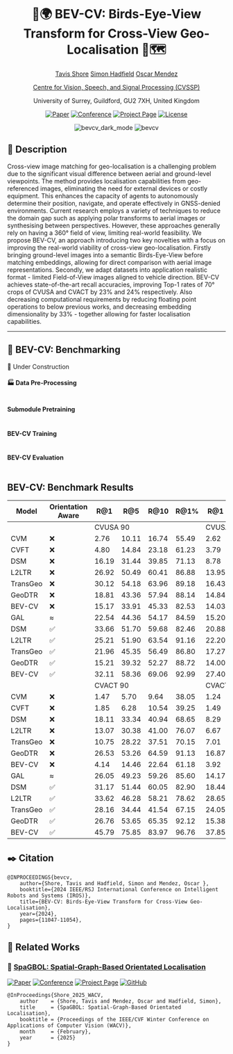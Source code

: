 <div align="center">    
 
# 🦜🌍 BEV-CV: Birds-Eye-View Transform for Cross-View Geo-Localisation 📡🗺️
<p align="middle">
 <a href="https://tavisshore.co.uk/">Tavis Shore</a>
 <a href="https://personalpages.surrey.ac.uk/s.hadfield/biography.html">Simon Hadfield</a>
 <a href="https://cvssp.org/Personal/OscarMendez/index.html">Oscar Mendez</a>
</p>
<p align="middle">
 <a href="https://www.surrey.ac.uk/centre-vision-speech-signal-processing">Centre for Vision, Speech, and Signal Processing (CVSSP)</a>
</p>
<p align="middle">
 <a>University of Surrey, Guildford, GU2 7XH, United Kingdom </a>
</p>

[![Paper](http://img.shields.io/badge/ArXiv-2312.15363-B31B1B.svg)](https://arxiv.org/abs/2312.15363)
[![Conference](http://img.shields.io/badge/IROS-2024-4b44ce.svg)](http://iros2024-abudhabi.org/)
[![Project Page](http://img.shields.io/badge/Project-Page-green)](https://tavisshore.co.uk/bevcv/)
[![License](https://img.shields.io/badge/license-MIT-blue)]()

![bevcv_dark_mode](https://github.com/user-attachments/assets/159bceea-220d-4b12-a5aa-feb3baea7d4e#gh-dark-mode-only)
![bevcv](https://github.com/user-attachments/assets/08c60b11-fd12-46ab-aec6-75a53b4d7b8d#gh-light-mode-only)

</div>
 
## 📓 Description 
Cross-view image matching for geo-localisation is a challenging problem due to the significant visual difference between aerial and ground-level viewpoints. The method provides localisation capabilities from geo-referenced images, eliminating the need for external devices or costly equipment. This enhances the capacity of agents to autonomously determine their position, navigate, and operate effectively in GNSS-denied environments. Current research employs a variety of techniques to reduce the domain gap such as applying polar transforms to aerial images or synthesising between perspectives. However, these approaches generally rely on having a 360° field of view, limiting real-world feasibility. We propose BEV-CV, an approach introducing two key novelties with a focus on improving the real-world viability of cross-view geo-localisation. Firstly bringing ground-level images into a semantic Birds-Eye-View before matching embeddings, allowing for direct comparison with aerial image representations. Secondly, we adapt datasets into application realistic format - limited Field-of-View images aligned to vehicle direction. BEV-CV achieves state-of-the-art recall accuracies, improving Top-1 rates of 70° crops of CVUSA and CVACT by 23% and 24% respectively. Also decreasing computational requirements by reducing floating point operations to below previous works, and decreasing embedding dimensionality by 33% - together allowing for faster localisation capabilities. 


---
## 🧰 BEV-CV: Benchmarking

🚧 Under Construction

#### 🏭 Data Pre-Processing
```

```

#### Submodule Pretraining
```

```

#### BEV-CV Training
```

```

#### BEV-CV Evaluation
```

```

## BEV-CV: Benchmark Results

<table class="tg"><thead>
  <tr>
    <th class="tg-c3ow">Model</th>
    <th class="tg-c3ow">Orientation<br>Aware</th>
    <th class="tg-c3ow">R@1</th>
    <th class="tg-c3ow">R@5</th>
    <th class="tg-c3ow">R@10</th>
    <th class="tg-c3ow">R@1%</th>
    <th class="tg-c3ow">R@1</th>
    <th class="tg-c3ow">R@5</th>
    <th class="tg-c3ow">R@10</th>
    <th class="tg-c3ow">R@1\%</th>
  </tr></thead>
<tbody>
  <tr>
    <td class="tg-c3ow"></td>
    <td class="tg-c3ow"></td>
    <td class="tg-c3ow" colspan="4">CVUSA 90</td>
    <td class="tg-c3ow" colspan="4">CVUSA 70</td>
  </tr>
  <tr>
    <td class="tg-c3ow">CVM</td>
    <td class="tg-c3ow">❌</td>
    <td class="tg-c3ow">2.76</td>
    <td class="tg-c3ow">10.11</td>
    <td class="tg-c3ow">16.74</td>
    <td class="tg-c3ow">55.49</td>
    <td class="tg-c3ow">2.62</td>
    <td class="tg-c3ow">9.30</td>
    <td class="tg-c3ow">15.06</td>
    <td class="tg-c3ow">21.77</td>
  </tr>
  <tr>
    <td class="tg-c3ow">CVFT</td>
    <td class="tg-c3ow">❌</td>
    <td class="tg-c3ow">4.80</td>
    <td class="tg-c3ow">14.84</td>
    <td class="tg-c3ow">23.18</td>
    <td class="tg-c3ow">61.23</td>
    <td class="tg-c3ow">3.79</td>
    <td class="tg-c3ow">12.44</td>
    <td class="tg-c3ow">19.33</td>
    <td class="tg-c3ow">55.56</td>
  </tr>
  <tr>
    <td class="tg-c3ow">DSM</td>
    <td class="tg-c3ow">❌</td>
    <td class="tg-c3ow">16.19</td>
    <td class="tg-c3ow">31.44</td>
    <td class="tg-c3ow">39.85</td>
    <td class="tg-c3ow">71.13</td>
    <td class="tg-c3ow">8.78</td>
    <td class="tg-c3ow">19.90</td>
    <td class="tg-c3ow">27.30</td>
    <td class="tg-c3ow">61.20</td>
  </tr>
  <tr>
    <td class="tg-c3ow">L2LTR</td>
    <td class="tg-c3ow">❌</td>
    <td class="tg-c3ow">26.92</td>
    <td class="tg-c3ow">50.49</td>
    <td class="tg-c3ow">60.41</td>
    <td class="tg-c3ow">86.88</td>
    <td class="tg-c3ow">13.95</td>
    <td class="tg-c3ow">33.07</td>
    <td class="tg-c3ow">43.86</td>
    <td class="tg-c3ow">77.65</td>
  </tr>
  <tr>
    <td class="tg-c3ow">TransGeo</td>
    <td class="tg-c3ow">❌</td>
    <td class="tg-c3ow">30.12</td>
    <td class="tg-c3ow">54.18</td>
    <td class="tg-c3ow">63.96</td>
    <td class="tg-c3ow">89.18</td>
    <td class="tg-c3ow">16.43</td>
    <td class="tg-c3ow">37.28</td>
    <td class="tg-c3ow">48.02</td>
    <td class="tg-c3ow">80.75</td>
  </tr>
  <tr>
    <td class="tg-c3ow">GeoDTR</td>
    <td class="tg-c3ow">❌</td>
    <td class="tg-c3ow">18.81</td>
    <td class="tg-c3ow">43.36</td>
    <td class="tg-c3ow">57.94</td>
    <td class="tg-c3ow">88.14</td>
    <td class="tg-c3ow">14.84</td>
    <td class="tg-c3ow">38.03</td>
    <td class="tg-c3ow">51.27</td>
    <td class="tg-c3ow">88.17</td>
  </tr>
  <tr>
    <td class="tg-c3ow">BEV-CV</td>
    <td class="tg-c3ow">❌</td>
    <td class="tg-c3ow">15.17</td>
    <td class="tg-c3ow">33.91</td>
    <td class="tg-c3ow">45.33</td>
    <td class="tg-c3ow">82.53</td>
    <td class="tg-c3ow">14.03</td>
    <td class="tg-c3ow">32.32</td>
    <td class="tg-c3ow">43.25</td>
    <td class="tg-c3ow">81.48</td>
  </tr>
  <tr>
    <td class="tg-c3ow">GAL</td>
    <td class="tg-c3ow">≈</td>
    <td class="tg-c3ow">22.54</td>
    <td class="tg-c3ow">44.36</td>
    <td class="tg-c3ow">54.17</td>
    <td class="tg-c3ow">84.59</td>
    <td class="tg-c3ow">15.20</td>
    <td class="tg-c3ow">32.86</td>
    <td class="tg-c3ow">42.06</td>
    <td class="tg-c3ow">75.21</td>
  </tr>
  <tr>
    <td class="tg-c3ow">DSM</td>
    <td class="tg-c3ow">✅</td>
    <td class="tg-7btt">33.66</td>
    <td class="tg-c3ow">51.70</td>
    <td class="tg-c3ow">59.68</td>
    <td class="tg-c3ow">82.46</td>
    <td class="tg-c3ow">20.88</td>
    <td class="tg-c3ow">36.99</td>
    <td class="tg-c3ow">44.70</td>
    <td class="tg-c3ow">71.10</td>
  </tr>
  <tr>
    <td class="tg-c3ow">L2LTR</td>
    <td class="tg-c3ow">✅</td>
    <td class="tg-c3ow">25.21</td>
    <td class="tg-c3ow">51.90</td>
    <td class="tg-c3ow">63.54</td>
    <td class="tg-c3ow">91.16</td>
    <td class="tg-c3ow">22.20</td>
    <td class="tg-c3ow">46.71</td>
    <td class="tg-c3ow">58.99</td>
    <td class="tg-c3ow">89.37</td>
  </tr>
  <tr>
    <td class="tg-c3ow">TransGeo</td>
    <td class="tg-c3ow">✅</td>
    <td class="tg-c3ow">21.96</td>
    <td class="tg-c3ow">45.35</td>
    <td class="tg-c3ow">56.49</td>
    <td class="tg-c3ow">86.80</td>
    <td class="tg-c3ow">17.27</td>
    <td class="tg-c3ow">38.95</td>
    <td class="tg-c3ow">49.44</td>
    <td class="tg-c3ow">81.34</td>
  </tr>
  <tr>
    <td class="tg-c3ow">GeoDTR</td>
    <td class="tg-c3ow">✅</td>
    <td class="tg-c3ow">15.21</td>
    <td class="tg-c3ow">39.32</td>
    <td class="tg-c3ow">52.27</td>
    <td class="tg-c3ow">88.72</td>
    <td class="tg-c3ow">14.00</td>
    <td class="tg-c3ow">35.28</td>
    <td class="tg-c3ow">47.77</td>
    <td class="tg-c3ow">86.39</td>
  </tr>
  <tr>
    <td class="tg-c3ow">BEV-CV</td>
    <td class="tg-c3ow">✅</td>
    <td class="tg-c3ow">32.11</td>
    <td class="tg-7btt">58.36</td>
    <td class="tg-7btt">69.06</td>
    <td class="tg-7btt">92.99</td>
    <td class="tg-7btt">27.40</td>
    <td class="tg-7btt">52.94</td>
    <td class="tg-7btt">64.47</td>
    <td class="tg-7btt">90.94</td>
  </tr>
  <tr>
    <td class="tg-c3ow"></td>
    <td class="tg-c3ow"></td>
    <td class="tg-c3ow" colspan="4">CVACT 90</td>
    <td class="tg-c3ow" colspan="4">CVACT 70</td>
  </tr>
  <tr>
    <td class="tg-c3ow">CVM</td>
    <td class="tg-c3ow">❌</td>
    <td class="tg-c3ow">1.47</td>
    <td class="tg-c3ow">5.70</td>
    <td class="tg-c3ow">9.64</td>
    <td class="tg-c3ow">38.05</td>
    <td class="tg-c3ow">1.24</td>
    <td class="tg-c3ow">4.98</td>
    <td class="tg-c3ow">8.42</td>
    <td class="tg-c3ow">34.74</td>
  </tr>
  <tr>
    <td class="tg-c3ow">CVFT</td>
    <td class="tg-c3ow">❌</td>
    <td class="tg-c3ow">1.85</td>
    <td class="tg-c3ow">6.28</td>
    <td class="tg-c3ow">10.54</td>
    <td class="tg-c3ow">39.25</td>
    <td class="tg-c3ow">1.49</td>
    <td class="tg-c3ow">5.13</td>
    <td class="tg-c3ow">8.19</td>
    <td class="tg-c3ow">34.59</td>
  </tr>
  <tr>
    <td class="tg-c3ow">DSM</td>
    <td class="tg-c3ow">❌</td>
    <td class="tg-c3ow">18.11</td>
    <td class="tg-c3ow">33.34</td>
    <td class="tg-c3ow">40.94</td>
    <td class="tg-c3ow">68.65</td>
    <td class="tg-c3ow">8.29</td>
    <td class="tg-c3ow">20.72</td>
    <td class="tg-c3ow">27.13</td>
    <td class="tg-c3ow">57.08</td>
  </tr>
  <tr>
    <td class="tg-c3ow">L2LTR</td>
    <td class="tg-c3ow">❌</td>
    <td class="tg-c3ow">13.07</td>
    <td class="tg-c3ow">30.38</td>
    <td class="tg-c3ow">41.00</td>
    <td class="tg-c3ow">76.07</td>
    <td class="tg-c3ow">6.67</td>
    <td class="tg-c3ow">15.94</td>
    <td class="tg-c3ow">23.45</td>
    <td class="tg-c3ow">49.37</td>
  </tr>
  <tr>
    <td class="tg-c3ow">TransGeo</td>
    <td class="tg-c3ow">❌</td>
    <td class="tg-c3ow">10.75</td>
    <td class="tg-c3ow">28.22</td>
    <td class="tg-c3ow">37.51</td>
    <td class="tg-c3ow">70.15</td>
    <td class="tg-c3ow">7.01</td>
    <td class="tg-c3ow">19.44</td>
    <td class="tg-c3ow">27.50</td>
    <td class="tg-c3ow">62.19</td>
  </tr>
  <tr>
    <td class="tg-c3ow">GeoDTR</td>
    <td class="tg-c3ow">❌</td>
    <td class="tg-c3ow">26.53</td>
    <td class="tg-c3ow">53.26</td>
    <td class="tg-c3ow">64.59</td>
    <td class="tg-c3ow">91.13</td>
    <td class="tg-c3ow">16.87</td>
    <td class="tg-c3ow">40.22</td>
    <td class="tg-c3ow">53.13</td>
    <td class="tg-c3ow">87.92</td>
  </tr>
  <tr>
    <td class="tg-c3ow">BEV-CV</td>
    <td class="tg-c3ow">❌</td>
    <td class="tg-c3ow">4.14</td>
    <td class="tg-c3ow">14.46</td>
    <td class="tg-c3ow">22.64</td>
    <td class="tg-c3ow">61.18</td>
    <td class="tg-c3ow">3.92</td>
    <td class="tg-c3ow">13.50</td>
    <td class="tg-c3ow">20.53</td>
    <td class="tg-c3ow">59.34</td>
  </tr>
  <tr>
    <td class="tg-c3ow">GAL</td>
    <td class="tg-c3ow">≈</td>
    <td class="tg-c3ow">26.05</td>
    <td class="tg-c3ow">49.23</td>
    <td class="tg-c3ow">59.26</td>
    <td class="tg-c3ow">85.60</td>
    <td class="tg-c3ow">14.17</td>
    <td class="tg-c3ow">32.96</td>
    <td class="tg-c3ow">43.24</td>
    <td class="tg-c3ow">77.49</td>
  </tr>
  <tr>
    <td class="tg-c3ow">DSM</td>
    <td class="tg-c3ow">✅</td>
    <td class="tg-c3ow">31.17</td>
    <td class="tg-c3ow">51.44</td>
    <td class="tg-c3ow">60.05</td>
    <td class="tg-c3ow">82.90</td>
    <td class="tg-c3ow">18.44</td>
    <td class="tg-c3ow">35.87</td>
    <td class="tg-c3ow">44.39</td>
    <td class="tg-c3ow">71.97</td>
  </tr>
  <tr>
    <td class="tg-c3ow">L2LTR</td>
    <td class="tg-c3ow">✅</td>
    <td class="tg-c3ow">33.62</td>
    <td class="tg-c3ow">46.28</td>
    <td class="tg-c3ow">58.21</td>
    <td class="tg-c3ow">78.62</td>
    <td class="tg-c3ow">28.65</td>
    <td class="tg-c3ow">53.59</td>
    <td class="tg-c3ow">65.02</td>
    <td class="tg-c3ow">90.48</td>
  </tr>
  <tr>
    <td class="tg-c3ow">TransGeo</td>
    <td class="tg-c3ow">✅</td>
    <td class="tg-c3ow">28.16</td>
    <td class="tg-c3ow">34.44</td>
    <td class="tg-c3ow">41.54</td>
    <td class="tg-c3ow">67.15</td>
    <td class="tg-c3ow">24.05</td>
    <td class="tg-c3ow">42.68</td>
    <td class="tg-c3ow">55.47</td>
    <td class="tg-c3ow">80.72</td>
  </tr>
  <tr>
    <td class="tg-c3ow">GeoDTR</td>
    <td class="tg-c3ow">✅</td>
    <td class="tg-c3ow">26.76</td>
    <td class="tg-c3ow">53.65</td>
    <td class="tg-c3ow">65.35</td>
    <td class="tg-c3ow">92.12</td>
    <td class="tg-c3ow">15.38</td>
    <td class="tg-c3ow">37.09</td>
    <td class="tg-c3ow">49.40</td>
    <td class="tg-c3ow">86.38</td>
  </tr>
  <tr>
    <td class="tg-7btt">BEV-CV</td>
    <td class="tg-c3ow">✅</td>
    <td class="tg-7btt">45.79</td>
    <td class="tg-7btt">75.85</td>
    <td class="tg-7btt">83.97</td>
    <td class="tg-7btt">96.76</td>
    <td class="tg-7btt">37.85</td>
    <td class="tg-7btt">69.00</td>
    <td class="tg-7btt">78.52</td>
    <td class="tg-7btt">95.03</td>
  </tr>
</tbody></table>






## ✒️ Citation   
```
@INPROCEEDINGS{bevcv,
    author={Shore, Tavis and Hadfield, Simon and Mendez, Oscar },
    booktitle={2024 IEEE/RSJ International Conference on Intelligent Robots and Systems (IROS)}, 
    title={BEV-CV: Birds-Eye-View Transform for Cross-View Geo-Localisation}, 
    year={2024},
    pages={11047-11054},
}
```
## 📗 Related Works

### 🍝 [SpaGBOL: Spatial-Graph-Based Orientated Localisation](https://github.com/tavisshore/SpaGBOL)
[![Paper](http://img.shields.io/badge/ArXiv-2312.15363-B31B1B.svg)](https://arxiv.org/abs/2312.15363)
[![Conference](http://img.shields.io/badge/IROS-2024-4b44ce.svg)](https://wacv2025.thecvf.com/)
[![Project Page](http://img.shields.io/badge/Project-Page-green)](https://tavisshore.co.uk/spagbol/)
[![GitHub](https://img.shields.io/badge/GitHub-SpaGBOL-%23121011.svg?logo=github&logoColor=white)](https://github.com/tavisshore/spagbol)
```
@InProceedings{Shore_2025_WACV,
    author    = {Shore, Tavis and Mendez, Oscar and Hadfield, Simon},
    title     = {SpaGBOL: Spatial-Graph-Based Orientated Localisation},
    booktitle = {Proceedings of the IEEE/CVF Winter Conference on Applications of Computer Vision (WACV)},
    month     = {February},
    year      = {2025}
}
```

